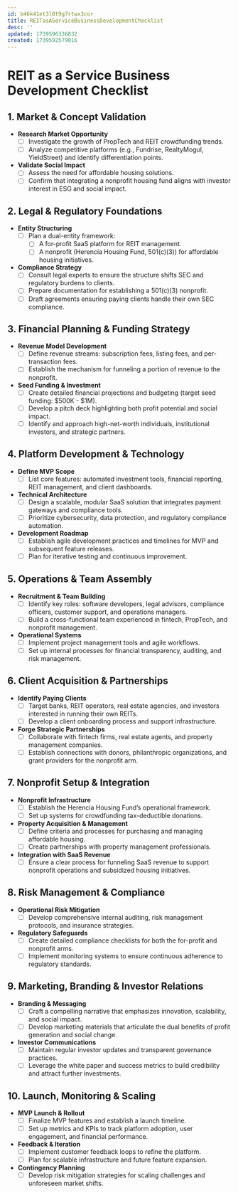 ```yaml
---
id: b46k41et3l0t9g7rtwx3cor
title: REITasAServiceBusinessDevelopmentChecklist
desc: ''
updated: 1739596336832
created: 1739592579016
---
```

# REIT as a Service Business Development Checklist

## 1. Market & Concept Validation
- **Research Market Opportunity**
    - [ ] Investigate the growth of PropTech and REIT crowdfunding trends.
    - [ ] Analyze competitive platforms (e.g., Fundrise, RealtyMogul, YieldStreet) and identify differentiation points.
- **Validate Social Impact**
    - [ ] Assess the need for affordable housing solutions.
    - [ ] Confirm that integrating a nonprofit housing fund aligns with investor interest in ESG and social impact.

## 2. Legal & Regulatory Foundations
- **Entity Structuring**
    - [ ] Plan a dual-entity framework:
        - [ ] A for-profit SaaS platform for REIT management.
        - [ ] A nonprofit (Herencia Housing Fund, 501(c)(3)) for affordable housing initiatives.
- **Compliance Strategy**
    - [ ] Consult legal experts to ensure the structure shifts SEC and regulatory burdens to clients.
    - [ ] Prepare documentation for establishing a 501(c)(3) nonprofit.
    - [ ] Draft agreements ensuring paying clients handle their own SEC compliance.

## 3. Financial Planning & Funding Strategy
- **Revenue Model Development**
    - [ ] Define revenue streams: subscription fees, listing fees, and per-transaction fees.
    - [ ] Establish the mechanism for funneling a portion of revenue to the nonprofit.
- **Seed Funding & Investment**
    - [ ] Create detailed financial projections and budgeting (target seed funding: $500K - $1M).
    - [ ] Develop a pitch deck highlighting both profit potential and social impact.
    - [ ] Identify and approach high-net-worth individuals, institutional investors, and strategic partners.

## 4. Platform Development & Technology
- **Define MVP Scope**
    - [ ] List core features: automated investment tools, financial reporting, REIT management, and client dashboards.
- **Technical Architecture**
    - [ ] Design a scalable, modular SaaS solution that integrates payment gateways and compliance tools.
    - [ ] Prioritize cybersecurity, data protection, and regulatory compliance automation.
- **Development Roadmap**
    - [ ] Establish agile development practices and timelines for MVP and subsequent feature releases.
    - [ ] Plan for iterative testing and continuous improvement.

## 5. Operations & Team Assembly
- **Recruitment & Team Building**
    - [ ] Identify key roles: software developers, legal advisors, compliance officers, customer support, and operations managers.
    - [ ] Build a cross-functional team experienced in fintech, PropTech, and nonprofit management.
- **Operational Systems**
    - [ ] Implement project management tools and agile workflows.
    - [ ] Set up internal processes for financial transparency, auditing, and risk management.

## 6. Client Acquisition & Partnerships
- **Identify Paying Clients**
    - [ ] Target banks, REIT operators, real estate agencies, and investors interested in running their own REITs.
    - [ ] Develop a client onboarding process and support infrastructure.
- **Forge Strategic Partnerships**
    - [ ] Collaborate with fintech firms, real estate agents, and property management companies.
    - [ ] Establish connections with donors, philanthropic organizations, and grant providers for the nonprofit arm.

## 7. Nonprofit Setup & Integration
- **Nonprofit Infrastructure**
    - [ ] Establish the Herencia Housing Fund’s operational framework.
    - [ ] Set up systems for crowdfunding tax-deductible donations.
- **Property Acquisition & Management**
    - [ ] Define criteria and processes for purchasing and managing affordable housing.
    - [ ] Create partnerships with property management professionals.
- **Integration with SaaS Revenue**
    - [ ] Ensure a clear process for funneling SaaS revenue to support nonprofit operations and subsidized housing initiatives.

## 8. Risk Management & Compliance
- **Operational Risk Mitigation**
    - [ ] Develop comprehensive internal auditing, risk management protocols, and insurance strategies.
- **Regulatory Safeguards**
    - [ ] Create detailed compliance checklists for both the for-profit and nonprofit arms.
    - [ ] Implement monitoring systems to ensure continuous adherence to regulatory standards.

## 9. Marketing, Branding & Investor Relations
- **Branding & Messaging**
    - [ ] Craft a compelling narrative that emphasizes innovation, scalability, and social impact.
    - [ ] Develop marketing materials that articulate the dual benefits of profit generation and social change.
- **Investor Communications**
    - [ ] Maintain regular investor updates and transparent governance practices.
    - [ ] Leverage the white paper and success metrics to build credibility and attract further investments.

## 10. Launch, Monitoring & Scaling
- **MVP Launch & Rollout**
    - [ ] Finalize MVP features and establish a launch timeline.
    - [ ] Set up metrics and KPIs to track platform adoption, user engagement, and financial performance.
- **Feedback & Iteration**
    - [ ] Implement customer feedback loops to refine the platform.
    - [ ] Plan for scalable infrastructure and future feature expansion.
- **Contingency Planning**
    - [ ] Develop risk mitigation strategies for scaling challenges and unforeseen market shifts.
